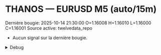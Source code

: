 # THANOS — EURUSD M5 (auto/15m)
Dernière bougie: 2025-10-14 21:30:00  O=1.16008  H=1.16010  L=1.16000  C=1.16001
Source active: twelvedata_repo

- Aucun signal sur la dernière bougie.

<details><summary>Debug</summary>

- TD_API_KEY manquant.

</details>